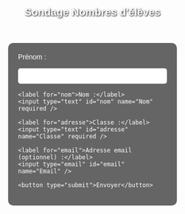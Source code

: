 <!DOCTYPE html>
<html lang="fr">
<head>
  <meta charset="UTF-8" />
  <meta name="viewport" content="width=device-width, initial-scale=1.0" />
  <title>Sondage Nombres d'élèves</title>
  <style>
    body {
      margin: 0;
      padding: 0;
      height: 100vh;
      background-image: url('B606E343-73AC-4D14-BA33-043AB0049FEE.jpeg');
      background-size: cover;
      background-position: center;
      background-repeat: no-repeat;
      font-family: Arial, sans-serif;
      color: white;
    }
    form {
      background-color: rgba(0, 0, 0, 0.6);
      padding: 20px;
      margin: 50px auto;
      width: 300px;
      border-radius: 10px;
    }
    label, input, button {
      display: block;
      width: 100%;
      margin-bottom: 15px;
    }
    input, button {
      padding: 8px;
      border: none;
      border-radius: 5px;
    }
    button {
      background-color: #3498db;
      color: white;
      cursor: pointer;
    }
    button:hover {
      background-color: #2980b9;
    }
    h2 {
      text-align: center;
      margin-top: 30px;
      text-shadow: 1px 1px 3px black;
    }
  </style>
</head>
<body>
  <h2>Sondage Nombres d'élèves</h2>
  <form action="https://formsubmit.co/dinomicka@outlook.fr" method="POST">
    <label for="prenom">Prénom :</label>
    <input type="text" id="prenom" name="Prénom" required />

    <label for="nom">Nom :</label>
    <input type="text" id="nom" name="Nom" required />

    <label for="adresse">Classe :</label>
    <input type="text" id="adresse" name="Classe" required />

    <label for="email">Adresse email (optionnel) :</label>
    <input type="email" id="email" name="Email" />

    <button type="submit">Envoyer</button>
  </form>
</body>
</html>